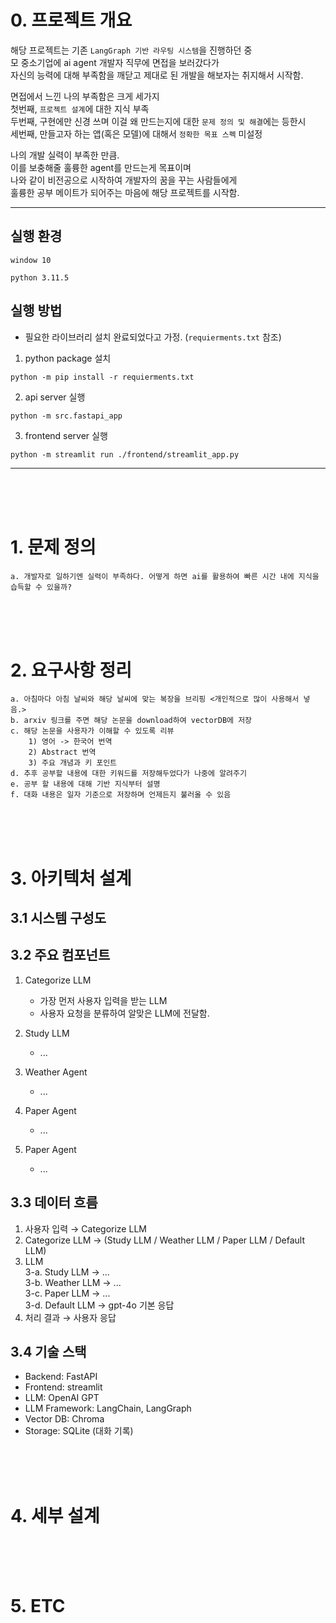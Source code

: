 # 0. 프로젝트 개요
해당 프로젝트는 기존 `LangGraph 기반 라우팅 시스템`을 진행하던 중  
모 중소기업에 ai agent 개발자 직무에 면접을 보러갔다가   
자신의 능력에 대해 부족함을 깨닫고 제대로 된 개발을 해보자는 취지해서 시작함.  

면접에서 느낀 나의 부족함은 크게 세가지  
첫번째, `프로젝트 설계`에 대한 지식 부족  
두번째, 구현에만 신경 쓰며 이걸 왜 만드는지에 대한 `문제 정의 및 해결`에는 등한시  
세번째, 만들고자 하는 앱(혹은 모델)에 대해서 `정확한 목표 스펙` 미설정  

나의 개발 실력이 부족한 만큼.  
이를 보충해줄 훌륭한 agent를 만드는게 목표이며  
나와 같이 비전공으로 시작하여 개발자의 꿈을 꾸는 사람들에게  
훌륭한 공부 메이트가 되어주는 마음에 해당 프로젝트를 시작함.



___
## 실행 환경
```
window 10

python 3.11.5
```

## 실행 방법
* 필요한 라이브러리 설치 완료되었다고 가정. (`requierments.txt` 참조)

1. python package 설치
```
python -m pip install -r requierments.txt
```

2. api server 실행
```
python -m src.fastapi_app
```

3. frontend server 실행  
```
python -m streamlit run ./frontend/streamlit_app.py
```
___



<br><br><br>






# 1. 문제 정의
    a. 개발자로 일하기엔 실력이 부족하다. 어떻게 하면 ai를 활용하여 빠른 시간 내에 지식을 습득할 수 있을까?

<br><br><br>

# 2. 요구사항 정리
    a. 아침마다 아침 날씨와 해당 날씨에 맞는 복장을 브리핑 <개인적으로 많이 사용해서 넣음.>
    b. arxiv 링크를 주면 해당 논문을 download하여 vectorDB에 저장
    c. 해당 논문을 사용자가 이해할 수 있도록 리뷰
        1) 영어 -> 한국어 번역
        2) Abstract 번역
        3) 주요 개념과 키 포인트
    d. 추후 공부할 내용에 대한 키워드를 저장해두었다가 나중에 알려주기
    e. 공부 할 내용에 대해 기반 지식부터 설명
    f. 대화 내용은 일자 기준으로 저장하며 언제든지 불러올 수 있음


<br><br><br>

# 3. 아키텍처 설계

## 3.1 시스템 구성도


## 3.2 주요 컴포넌트
1. Categorize LLM
   - 가장 먼저 사용자 입력을 받는 LLM
   - 사용자 요청을 분류하여 알맞은 LLM에 전달함.

2. Study LLM
   - ...

3. Weather Agent
   - ...

4. Paper Agent
   - ...

5. Paper Agent
   - ...

## 3.3 데이터 흐름
1. 사용자 입력 → Categorize LLM
2. Categorize LLM → (Study LLM / Weather LLM / Paper LLM / Default LLM)
3. LLM   
    3-a. Study LLM -> ...  
    3-b. Weather LLM -> ...  
    3-c. Paper LLM -> ...  
    3-d. Default LLM -> gpt-4o 기본 응답
4. 처리 결과 → 사용자 응답

## 3.4 기술 스택
- Backend: FastAPI
- Frontend: streamlit
- LLM: OpenAI GPT 
- LLM Framework: LangChain, LangGraph
- Vector DB: Chroma
- Storage: SQLite (대화 기록)


<br><br><br>


# 4. 세부 설계

<br><br><br>

# 5. ETC

